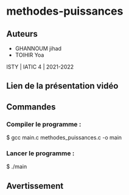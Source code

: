 # methodes-puissances

## Auteurs
* GHANNOUM jihad
* TOIHIR Yoa

ISTY | IATIC 4 | 2021-2022

## Lien de la présentation vidéo


## Commandes

### Compiler le programme :
$ gcc main.c methodes_puissances.c -o main


### Lancer le programme :
$ ./main


## Avertissement
